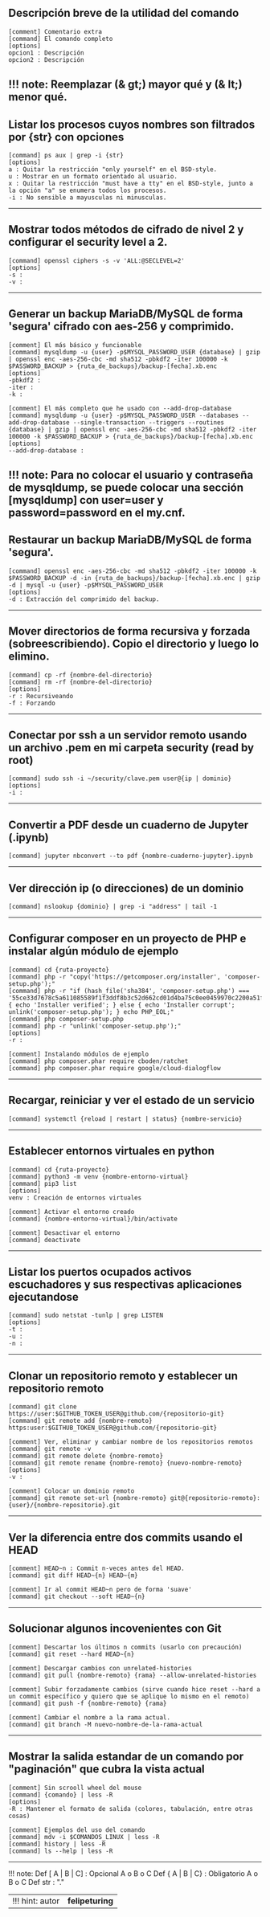 ## Descripción breve de la utilidad del comando
    [comment] Comentario extra
    [command] El comando completo
    [options]
    opcion1 : Descripción
    opcion2 : Descripción
!!! note: 
Reemplazar (& gt;) mayor qué y (& lt;) menor qué.
----

## Listar los procesos cuyos nombres son filtrados por {str} con opciones 
    [command] ps aux | grep -i {str}
    [options]
    a : Quitar la restricción "only yourself" en el BSD-style.
    u : Mostrar en un formato orientado al usuario.
    x : Quitar la restricción "must have a tty" en el BSD-style, junto a la opción "a" se enumera todos los procesos.
    -i : No sensible a mayusculas ni minusculas.
----

## Mostrar todos métodos de cifrado de nivel 2 y configurar el security level a 2.
    [command] openssl ciphers -s -v 'ALL:@SECLEVEL=2'
    [options]
    -s : 
    -v : 
----

## Generar un backup MariaDB/MySQL de forma 'segura' cifrado con aes-256 y comprimido.
    [comment] El más básico y funcionable
    [command] mysqldump -u {user} -p$MYSQL_PASSWORD_USER {database} | gzip | openssl enc -aes-256-cbc -md sha512 -pbkdf2 -iter 100000 -k $PASSWORD_BACKUP > {ruta_de_backups}/backup-[fecha].xb.enc
    [options]
    -pbkdf2 : 
    -iter : 
    -k : 

    [comment] El más completo que he usado con --add-drop-database
    [command] mysqldump -u {user} -p$MYSQL_PASSWORD_USER --databases --add-drop-database --single-transaction --triggers --routines {database} | gzip | openssl enc -aes-256-cbc -md sha512 -pbkdf2 -iter 100000 -k $PASSWORD_BACKUP > {ruta_de_backups}/backup-[fecha].xb.enc
    [options]
    --add-drop-database :
!!! note: Para no colocar el usuario y contraseña de mysqldump, se puede colocar una sección [mysqldump] con user=user y password=password en el my.cnf.
----


## Restaurar un backup MariaDB/MySQL de forma 'segura'.
    [command] openssl enc -aes-256-cbc -md sha512 -pbkdf2 -iter 100000 -k $PASSWORD_BACKUP -d -in {ruta_de_backups}/backup-[fecha].xb.enc | gzip -d | mysql -u {user} -p$MYSQL_PASSWORD_USER
    [options]
    -d : Extracción del comprimido del backup.
----


## Mover directorios de forma recursiva y forzada (sobreescribiendo). Copio el directorio y luego lo elimino.
    [command] cp -rf {nombre-del-directorio}
    [command] rm -rf {nombre-del-directorio}
    [options]
    -r : Recursiveando
    -f : Forzando
----


## Conectar por ssh a un servidor remoto usando un archivo .pem en mi carpeta security (read by root)
    [command] sudo ssh -i ~/security/clave.pem user@{ip | dominio}
    [options]
    -i : 
----


## Convertir a PDF desde un cuaderno de Jupyter (.ipynb)
    [command] jupyter nbconvert --to pdf {nombre-cuaderno-jupyter}.ipynb
----


## Ver dirección ip (o direcciones) de un dominio
    [command] nslookup {dominio} | grep -i "address" | tail -1
----


## Configurar composer en un proyecto de PHP e instalar algún módulo de ejemplo
    [command] cd {ruta-proyecto}
    [command] php -r "copy('https://getcomposer.org/installer', 'composer-setup.php');"
    [command] php -r "if (hash_file('sha384', 'composer-setup.php') === '55ce33d7678c5a611085589f1f3ddf8b3c52d662cd01d4ba75c0ee0459970c2200a51f492d557530c71c15d8dba01eae') { echo 'Installer verified'; } else { echo 'Installer corrupt'; unlink('composer-setup.php'); } echo PHP_EOL;"
    [command] php composer-setup.php
    [command] php -r "unlink('composer-setup.php');"
    [options]
    -r : 

    [comment] Instalando módulos de ejemplo
    [command] php composer.phar require cboden/ratchet
    [command] php composer.phar require google/cloud-dialogflow
----


## Recargar, reiniciar y ver el estado de un servicio
    [command] systemctl {reload | restart | status} {nombre-servicio}
----


## Establecer entornos virtuales en python
    [command] cd {ruta-proyecto}
    [command] python3 -m venv {nombre-entorno-virtual}
    [command] pip3 list
    [options]
    venv : Creación de entornos virtuales

    [comment] Activar el entorno creado
    [command] {nombre-entorno-virtual}/bin/activate
    
    [comment] Desactivar el entorno
    [command] deactivate 
----


## Listar los puertos ocupados activos escuchadores y sus respectivas aplicaciones ejecutandose
    [command] sudo netstat -tunlp | grep LISTEN
    [options]
    -t :
    -u :
    -n :
----


## Clonar un repositorio remoto y establecer un repositorio remoto
    [command] git clone https://user:$GITHUB_TOKEN_USER@github.com/{repositorio-git}
    [command] git remote add {nombre-remoto} https:user:$GITHUB_TOKEN_USER@github.com/{repositorio-git}

    [comment] Ver, eliminar y cambiar nombre de los repositorios remotos
    [command] git remote -v 
    [command] git remote delete {nombre-remoto}
    [command] git remote rename {nombre-remoto} {nuevo-nombre-remoto}
    [options]
    -v :

    [comment] Colocar un dominio remoto
    [command] git remote set-url {nombre-remoto} git@{repositorio-remoto}:{user}/{nombre-repositorio}.git
----


## Ver la diferencia entre dos commits usando el HEAD
    [comment] HEAD~n : Commit n-veces antes del HEAD.
    [command] git diff HEAD~{n} HEAD~{m}
    
    [comment] Ir al commit HEAD~n pero de forma 'suave'
    [command] git checkout --soft HEAD~{n}
----


## Solucionar algunos incovenientes con Git
    [comment] Descartar los últimos n commits (usarlo con precaución)
    [command] git reset --hard HEAD~{n}
    
    [comment] Descargar cambios con unrelated-histories
    [command] git pull {nombre-remoto} {rama} --allow-unrelated-histories
   
    [comment] Subir forzadamente cambios (sirve cuando hice reset --hard a un commit específico y quiero que se aplique lo mismo en el remoto)
    [command] git push -f {nombre-remoto} {rama}
    
    [comment] Cambiar el nombre a la rama actual.
    [command] git branch -M nuevo-nombre-de-la-rama-actual
----

## Mostrar la salida estandar de un comando por "paginación" que cubra la vista actual
    [comment] Sin scrooll wheel del mouse
    [command] {comando} | less -R
    [options]
    -R : Mantener el formato de salida (colores, tabulación, entre otras cosas)

    [comment] Ejemplos del uso del comando
    [command] mdv -i $COMANDOS_LINUX | less -R
    [command] history | less -R
    [command] ls --help | less -R
----
















!!! note:
Def [ A | B | C] : Opcional A o B o C
Def { A | B | C} : Obligatorio A o B o C
Def str : "."





| | |
| -- | -- |
| !!! hint: autor | **felipeturing** |
